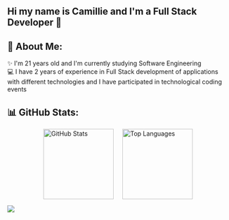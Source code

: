 ## Hi my name is Camillie and I'm a Full Stack Developer 👋
## 💫 About Me:
✨ I'm 21 years old and I'm currently studying Software Engineering<br>💻 I have 2 years of experience in Full Stack development of applications with different technologies and I have participated in technological coding events

## 📊 GitHub Stats:
<p align="center">
  <div style="display: flex; justify-content: center; gap: 20px;">
    <img src="https://github-readme-stats.vercel.app/api?username=camillie15&theme=catppuccin_mocha&hide_border=false&include_all_commits=false&count_private=false" alt="GitHub Stats" height="160" />
    <img src="https://github-readme-stats.vercel.app/api/top-langs/?username=camillie15&theme=catppuccin_mocha&hide_border=false&include_all_commits=false&count_private=false&layout=compact" alt="Top Languages" height="160" />
  </div>
</p>

[![](https://visitcount.itsvg.in/api?id=camillie15&icon=0&color=0)](https://visitcount.itsvg.in)

<!-- Proudly created with GPRM ( https://gprm.itsvg.in ) -->

